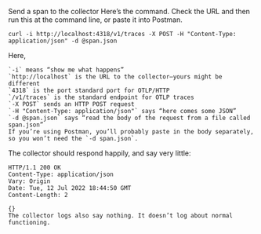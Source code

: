 Send a span to the collector
Here’s the command. Check the URL and then run this at the command line, or paste it into Postman.

```
curl -i http://localhost:4318/v1/traces -X POST -H "Content-Type: application/json" -d @span.json
```

Here,
```
`-i` means “show me what happens”
`http://localhost` is the URL to the collector—yours might be different
`4318` is the port standard port for OTLP/HTTP
`/v1/traces` is the standard endpoint for OTLP traces
`-X POST` sends an HTTP POST request
`-H "Content-Type: application/json"` says “here comes some JSON”
`-d @span.json` says “read the body of the request from a file called span.json”
If you’re using Postman, you’ll probably paste in the body separately, so you won’t need the `-d span.json`.
```
The collector should respond happily, and say very little:
```
HTTP/1.1 200 OK
Content-Type: application/json
Vary: Origin
Date: Tue, 12 Jul 2022 18:44:50 GMT
Content-Length: 2

{}
The collector logs also say nothing. It doesn’t log about normal functioning. 
```
